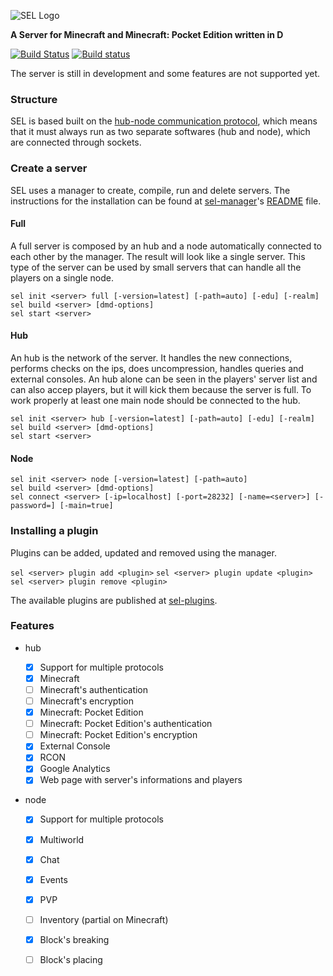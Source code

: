 ![SEL Logo](http://i.imgur.com/jPfQuZ0.png)

**A Server for Minecraft and Minecraft: Pocket Edition written in D**

[![Build Status](https://travis-ci.org/sel-project/sel-server.svg?branch=master)](https://travis-ci.org/sel-project/sel-server)
[![Build status](https://ci.appveyor.com/api/projects/status/9siwvb0p8l9yhx77?svg=true)](https://ci.appveyor.com/project/Kripth/sel-server)

The server is still in development and some features are not supported yet.

### Structure

SEL is based built on the [hub-node communication protocol](https://sel-project.github.io/sel-utils/hncom/1.html), which means that it must always run as two separate softwares (hub and node), which are connected through sockets.

### Create a server

SEL uses a manager to create, compile, run and delete servers. The instructions for the installation can be found at [sel-manager](https://github.com/sel-project/sel-manager)'s [README](https://github.com/sel-project/sel-manager/blob/master/README.md) file.

#### Full

A full server is composed by an hub and a node automatically connected to each other by the manager. The result will look like a single server. This type of the server can be used by small servers that can handle all the players on a single node.

```
sel init <server> full [-version=latest] [-path=auto] [-edu] [-realm]
sel build <server> [dmd-options]
sel start <server>
```

#### Hub

An hub is the network of the server. It handles the new connections, performs checks on the ips, does uncompression, handles queries and external consoles. An hub alone can be seen in the players' server list and can also accep players, but it will kick them because the server is full. To work properly at least one main node should be connected to the hub.

```
sel init <server> hub [-version=latest] [-path=auto] [-edu] [-realm]
sel build <server> [dmd-options]
sel start <server>
```

#### Node

```
sel init <server> node [-version=latest] [-path=auto]
sel build <server> [dmd-options]
sel connect <server> [-ip=localhost] [-port=28232] [-name=<server>] [-password=] [-main=true]
```

### Installing a plugin

Plugins can be added, updated and removed using the manager.

`sel <server> plugin add <plugin>`
`sel <server> plugin update <plugin>`
`sel <server> plugin remove <plugin>`

The available plugins are published at [sel-plugins](https://github.com/sel-project/sel-plugins).

### Features

* hub

	- [x] Support for multiple protocols
	- [x] Minecraft
	- [ ] Minecraft's authentication
	- [ ] Minecraft's encryption
	- [x] Minecraft: Pocket Edition
	- [ ] Minecraft: Pocket Edition's authentication
	- [ ] Minecraft: Pocket Edition's encryption
	- [x] External Console
	- [x] RCON
	- [x] Google Analytics
	- [x] Web page with server's informations and players
	
* node

	- [x] Support for multiple protocols
	- [x] Multiworld
	- [x] Chat
	- [x] Events
	- [x] PVP
	- [ ] Inventory (partial on Minecraft)
	- [x] Block's breaking
	- [ ] Block's placing
	
